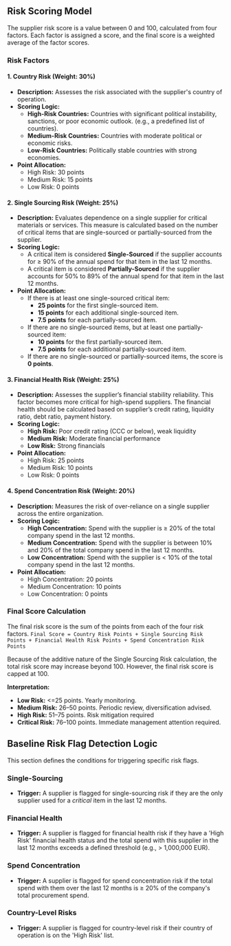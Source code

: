 ## Risk Scoring Model

The supplier risk score is a value between 0 and 100, calculated from four factors. Each factor is assigned a score, and the final score is a weighted average of the factor scores.

### Risk Factors

#### 1. Country Risk (Weight: 30%)
- **Description:** Assesses the risk associated with the supplier's country of operation.
- **Scoring Logic:**
  - **High-Risk Countries:** Countries with significant political instability, sanctions, or poor economic outlook. (e.g., a predefined list of countries).
  - **Medium-Risk Countries:** Countries with moderate political or economic risks.
  - **Low-Risk Countries:** Politically stable countries with strong economies.
- **Point Allocation:**
  - High Risk: 30 points
  - Medium Risk: 15 points
  - Low Risk: 0 points

#### 2. Single Sourcing Risk (Weight: 25%)
- **Description:** Evaluates dependence on a single supplier for critical materials or services. This measure is calculated based on the number of critical items that are single-sourced or partially-sourced from the supplier.
- **Scoring Logic:**
  - A critical item is considered **Single-Sourced** if the supplier accounts for ≥ 90% of the annual spend for that item in the last 12 months.
  - A critical item is considered **Partially-Sourced** if the supplier accounts for 50% to 89% of the annual spend for that item in the last 12 months.
- **Point Allocation:**
  - If there is at least one single-sourced critical item:
    - **25 points** for the first single-sourced item.
    - **15 points** for each additional single-sourced item.
    - **7.5 points** for each partially-sourced item.
  - If there are no single-sourced items, but at least one partially-sourced item:
    - **10 points** for the first partially-sourced item.
    - **7.5 points** for each additional partially-sourced item.
  - If there are no single-sourced or partially-sourced items, the score is **0 points**.

#### 3. Financial Health Risk (Weight: 25%)
- **Description:** Assesses the supplier’s financial stability reliability. This factor becomes more critical for high-spend suppliers. The financial health should be calculated based on supplier’s credit rating, liquidity ratio, debt ratio, payment history.
- **Scoring Logic:**
  - **High Risk:** Poor credit rating (CCC or below), weak liquidity
  - **Medium Risk:** Moderate financial performance
  - **Low Risk:** Strong financials
- **Point Allocation:**
  - High Risk: 25 points
  - Medium Risk: 10 points
  - Low Risk: 0 points

#### 4. Spend Concentration Risk (Weight: 20%)
- **Description:** Measures the risk of over-reliance on a single supplier across the entire organization.
- **Scoring Logic:**
  - **High Concentration:** Spend with the supplier is ≥ 20% of the total company spend in the last 12 months.
  - **Medium Concentration:** Spend with the supplier is between 10% and 20% of the total company spend in the last 12 months.
  - **Low Concentration:** Spend with the supplier is < 10% of the total company spend in the last 12 months.
- **Point Allocation:**
  - High Concentration: 20 points
  - Medium Concentration: 10 points
  - Low Concentration: 0 points

### Final Score Calculation

The final risk score is the sum of the points from each of the four risk factors.
`Final Score = Country Risk Points + Single Sourcing Risk Points + Financial Health Risk Points + Spend Concentration Risk Points`

Because of the additive nature of the Single Sourcing Risk calculation, the total risk score may increase beyond 100. However, the final risk score is capped at 100.

**Interpretation:**

- **Low Risk:** <=25 points. Yearly monitoring.
- **Medium Risk:** 26–50 points. Periodic review, diversification advised.
- **High Risk:** 51–75 points. Risk mitigation required
- **Critical Risk:** 76–100 points. Immediate management attention required.

## Baseline Risk Flag Detection Logic

This section defines the conditions for triggering specific risk flags.

### Single-Sourcing
- **Trigger:** A supplier is flagged for single-sourcing risk if they are the only supplier used for a *critical* item in the last 12 months.

### Financial Health
- **Trigger:** A supplier is flagged for financial health risk if they have a 'High Risk' financial health status and the total spend with this supplier in the last 12 months exceeds a defined threshold (e.g., > 1,000,000 EUR).

### Spend Concentration
- **Trigger:** A supplier is flagged for spend concentration risk if the total spend with them over the last 12 months is ≥ 20% of the company's total procurement spend.

### Country-Level Risks
- **Trigger:** A supplier is flagged for country-level risk if their country of operation is on the 'High Risk' list.